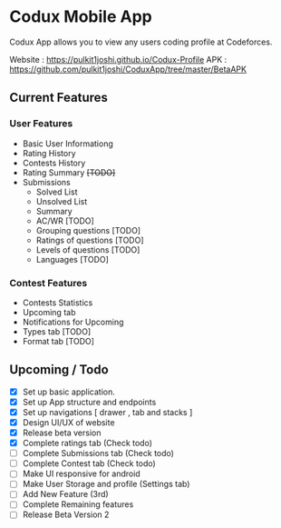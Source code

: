 # Codux Mobile App

Codux App allows you to view any users coding profile at Codeforces. 

Website : https://pulkit1joshi.github.io/Codux-Profile
APK : https://github.com/pulkit1joshi/CoduxApp/tree/master/BetaAPK


## Current Features
### User Features
* Basic User Informationg
* Rating History 
* Contests History
* Rating Summary ~~[TODO]~~
* Submissions
  * Solved List
  * Unsolved List
  * Summary
  * AC/WR [TODO]
  * Grouping questions [TODO]
  * Ratings of questions [TODO]
  * Levels of questions [TODO]
  * Languages [TODO]

### Contest Features
* Contests Statistics 
* Upcoming tab
* Notifications for Upcoming
* Types tab [TODO]
* Format tab [TODO]

## Upcoming / Todo

- [x] Set up basic application.
- [x] Set up App structure and endpoints
- [x] Set up navigations [ drawer , tab and stacks ]
- [x] Design UI/UX of website
- [x] Release beta version
- [x] Complete ratings tab (Check todo)
- [ ] Complete Submissions tab (Check todo)
- [ ] Complete Contest tab (Check todo)
- [ ] Make UI responsive for android
- [ ] Make User Storage and profile (Settings tab)
- [ ] Add New Feature (3rd)
- [ ] Complete Remaining features
- [ ] Release Beta Version 2
